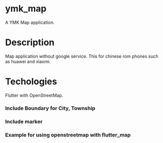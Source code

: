 # ymk_map

A YMK Map application.

# Description

Map application without google service.
This for chinese rom phones such as huawei and xiaomi.

# Techologies

Flutter with OpenStreetMap.

### Include Boundary for City, Township
### Include marker
### Example for using openstreetmap with flutter_map
